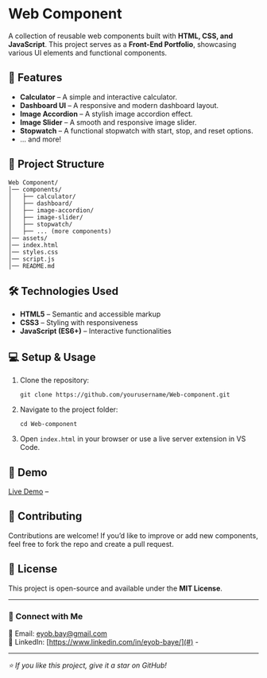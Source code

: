 # Web Component

A collection of reusable web components built with **HTML, CSS, and JavaScript**. This project serves as a **Front-End Portfolio**, showcasing various UI elements and functional components.

## 🚀 Features
- **Calculator** – A simple and interactive calculator.
- **Dashboard UI** – A responsive and modern dashboard layout.
- **Image Accordion** – A stylish image accordion effect.
- **Image Slider** – A smooth and responsive image slider.
- **Stopwatch** – A functional stopwatch with start, stop, and reset options.
- ... and more!

## 📂 Project Structure
```
Web Component/
│── components/
│   ├── calculator/
│   ├── dashboard/
│   ├── image-accordion/
│   ├── image-slider/
│   ├── stopwatch/
│   ├── ... (more components)
│── assets/
│── index.html
│── styles.css
│── script.js
│── README.md
```

## 🛠️ Technologies Used
- **HTML5** – Semantic and accessible markup
- **CSS3** – Styling with responsiveness
- **JavaScript (ES6+)** – Interactive functionalities

## 💻 Setup & Usage
1. Clone the repository:
   ```
   git clone https://github.com/yourusername/Web-component.git
   ```
2. Navigate to the project folder:
   ```
   cd Web-component
   ```
3. Open `index.html` in your browser or use a live server extension in VS Code.

## 🎨 Demo
[Live Demo](#) – 

## 🤝 Contributing
Contributions are welcome! If you’d like to improve or add new components, feel free to fork the repo and create a pull request.

## 📜 License
This project is open-source and available under the **MIT License**.

---
### 🔗 Connect with Me
📧 Email: eyob.bay@gmail.com  
💼 LinkedIn: [https://www.linkedin.com/in/eyob-baye/](#) - 

---
_⭐ If you like this project, give it a star on GitHub!_
